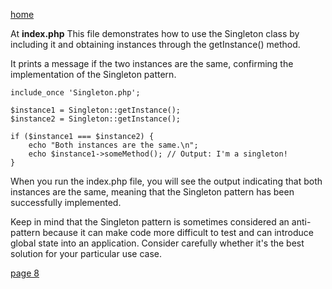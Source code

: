 [home](./page01.md)

At **index.php**
This file demonstrates how to use the Singleton class by including it and obtaining instances through the getInstance() method. 

It prints a message if the two instances are the same, confirming the implementation of the Singleton pattern.

```
include_once 'Singleton.php';

$instance1 = Singleton::getInstance();
$instance2 = Singleton::getInstance();

if ($instance1 === $instance2) {
    echo "Both instances are the same.\n";
    echo $instance1->someMethod(); // Output: I'm a singleton!
}
```

When you run the index.php file, you will see the output indicating that both instances are the same, meaning that the Singleton pattern has been successfully implemented.

Keep in mind that the Singleton pattern is sometimes considered an anti-pattern because it can make code more difficult to test and can introduce global state into an application. Consider carefully whether it's the best solution for your particular use case.


[page 8](./page08.md)
